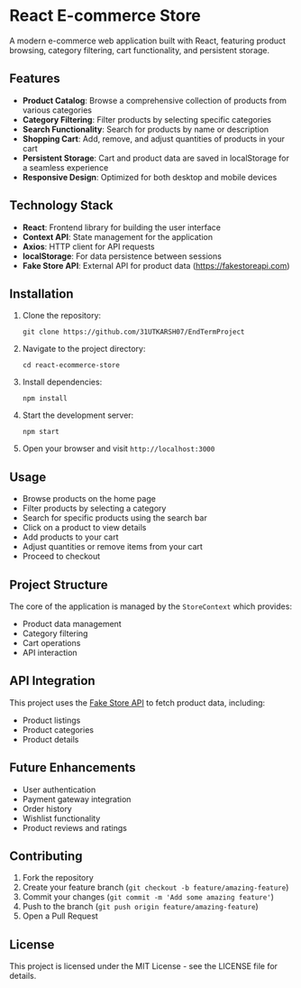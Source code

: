 # React E-commerce Store

A modern e-commerce web application built with React, featuring product browsing, category filtering, cart functionality, and persistent storage.

## Features

- **Product Catalog**: Browse a comprehensive collection of products from various categories
- **Category Filtering**: Filter products by selecting specific categories
- **Search Functionality**: Search for products by name or description
- **Shopping Cart**: Add, remove, and adjust quantities of products in your cart
- **Persistent Storage**: Cart and product data are saved in localStorage for a seamless experience
- **Responsive Design**: Optimized for both desktop and mobile devices

## Technology Stack

- **React**: Frontend library for building the user interface
- **Context API**: State management for the application
- **Axios**: HTTP client for API requests
- **localStorage**: For data persistence between sessions
- **Fake Store API**: External API for product data (https://fakestoreapi.com)

## Installation

1. Clone the repository:
   ```
   git clone https://github.com/31UTKARSH07/EndTermProject
   ```

2. Navigate to the project directory:
   ```
   cd react-ecommerce-store
   ```

3. Install dependencies:
   ```
   npm install
   ```

4. Start the development server:
   ```
   npm start
   ```

5. Open your browser and visit `http://localhost:3000`

## Usage

- Browse products on the home page
- Filter products by selecting a category
- Search for specific products using the search bar
- Click on a product to view details
- Add products to your cart
- Adjust quantities or remove items from your cart
- Proceed to checkout

## Project Structure

The core of the application is managed by the `StoreContext` which provides:
- Product data management
- Category filtering
- Cart operations
- API interaction

## API Integration

This project uses the [Fake Store API](https://fakestoreapi.com) to fetch product data, including:
- Product listings
- Product categories
- Product details

## Future Enhancements

- User authentication
- Payment gateway integration
- Order history
- Wishlist functionality
- Product reviews and ratings

## Contributing

1. Fork the repository
2. Create your feature branch (`git checkout -b feature/amazing-feature`)
3. Commit your changes (`git commit -m 'Add some amazing feature'`)
4. Push to the branch (`git push origin feature/amazing-feature`)
5. Open a Pull Request

## License

This project is licensed under the MIT License - see the LICENSE file for details.